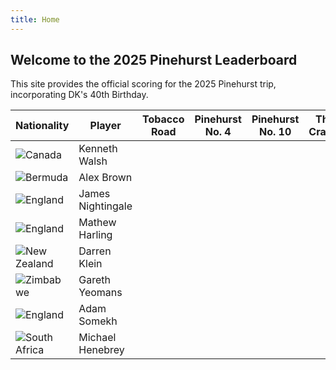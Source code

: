 ```yaml
---
title: Home
---
```


## Welcome to the 2025 Pinehurst Leaderboard

This site provides the official scoring for the 2025 Pinehurst trip, incorporating DK's 40th Birthday.


| Nationality | Player            | Tobacco Road | Pinehurst No. 4 | Pinehurst No. 10 | The Cradle | Pinehurst No 8 | Overall |
| ----------- | ----------------- | ------------ | --------------- | ---------------- | ---------- | -------------- | ------- |
| ![Canada](https://flagcdn.com/20x15/ca.png)| Kenneth Walsh     |              |                 |                  |            |                | 0       |
| ![Bermuda](https://flagcdn.com/20x15/bm.png)| Alex Brown        |              |                 |                  |            |                | 0       |
| ![England](https://flagcdn.com/20x15/gb-eng.png)      | James Nightingale |              |                 |                  |            |                | 0       |
| ![England](https://flagcdn.com/20x15/gb-eng.png)      | Mathew Harling    |              |                 |                  |            |                | 0       |
| ![New Zealand](https://flagcdn.com/20x15/nz.png)     | Darren Klein      |              |                 |                  |            |                | 0       |
| ![Zimbabwe](https://flagcdn.com/20x15/zw.png)     | Gareth Yeomans    |              |                 |                  |            |                | 0       |
| ![England](https://flagcdn.com/20x15/gb-eng.png)     | Adam Somekh       |              |                 |                  |            |                | 0       |
| ![South Africa](https://flagcdn.com/20x15/za.png)      | Michael Henebrey  |              |                 |                  |            |                | 0       |